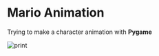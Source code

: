 # Mario Animation

Trying to make a character animation with **Pygame**

![print](https://user-images.githubusercontent.com/69471356/124513469-e3bd2480-dda8-11eb-8117-1895c9a4bf10.png)
